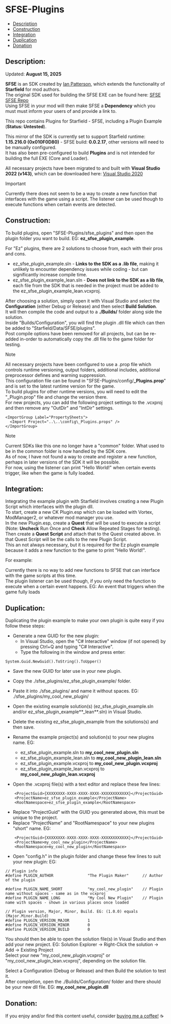 # SFSE-Plugins  
  
 * [Description](#description)  
 * [Construction](#construction)  
 * [Integration](#integration)  
 * [Duplication](#duplication)  
 * [Donation](#donation)  
  
## Description:  
  
Updated: **August 15, 2025**  
  
**SFSE** is an SDK created by [Ian Patterson](https://github.com/ianpatt), which extends the functionality of **Starfield** for mod authors.  
The original SDK used for building the SFSE EXE can be found here: [SFSE](https://sfse.silverlock.org/) [SFSE Repo](https://github.com/ianpatt/sfse)  
Using SFSE in your mod will then make SFSE a **Dependency** which you must must inform your users of and provide a link to.  
  
This repo contains Plugins for Starfield - SFSE, including a Plugin Example (**Status: Untested**).  
  
This mirror of the SDK is currently set to support Starfield runtime: **1.15.216.0 (0x010F0D80)** - SFSE build: **0.0.2.17**, other versions will need to be manually configured.  
It has also been pre-configured to build **Plugins** and is not intended for building the full EXE (Core and Loader).  
  
All necessary projects have been migrated to and built with **Visual Studio 2022 (v143)**, which can be downloaded here: [Visual Studio 2020](https://visualstudio.microsoft.com/downloads/)   
  
> [!IMPORTANT]  
> Currently there does not seem to be a way to create a new function that interfaces with the game using a script. The listener can be used though to execute functions when certain events are detected.


## Construction:  
  
To build plugins, open "SFSE-Plugins/sfse_plugins" and then open the plugin folder you want to build. EG: **ez_sfse_plugin_example**.  
  
For "Ez" plugins, there are 2 solutions to choose from, each with their pros and cons.  
  * ez_sfse_plugin_example.sln - **Links to the SDK as a .lib file**, making it unlikely to encounter dependency issues while coding - but can significantly increase compile time.
  * ez_sfse_plugin_example_lean.sln - **Does not link to the SDK as a lib file**, each file from the SDK that is needed in the project must be added to the ez_sfse_plugin_example_lean.vcxproj.  
  
After choosing a solution, simply open it with Visual Studio and select the **Configuration** (either Debug or Release) and then select **Build Solution**.  
It will then compile the code and output to a **./Builds/** folder along side the solution.  
Inside "Builds/Configuration", you will find the plugin .dll file which can then be added to "Starfield/Data/SFSE/plugins".  
Post compile options have been removed for all projects, but can be re-added in-order to automatically copy the .dll file to the game folder for testing.  
  
> [!NOTE]  
> All necessary projects have been configured to use a .prop file which controls runtime versioning, output folders, additional includes, additional preprocessor defines and warning suppression.  
> This configuration file can be found in "SFSE-Plugins/config/**_Plugins.prop**" and is set to the latest runtime version for the game.  
> To build plugins for other runtime versions, you will need to edit the "_Plugin.prop" file and change the version there.  
> For new projects, you can add the following project settings to the .vcxproj and then remove any "OutDir" and "IntDir" settings.  
```
<ImportGroup Label="PropertySheets">  
  <Import Project="..\..\config\_Plugins.props" />  
</ImportGroup>  
```
  
> [!NOTE]
> Current SDKs like this one no longer have a "common" folder. What used to be in the common folder is now handled by the SDK core.  
> As of now, I have not found a way to create and register a new function, perhaps in later versions of the SDK it will be possible.  
> For now, using the listener can print "Hello World!" when certain events trigger, like when the game is fully loaded.

## Integration:  
  
Integrating the example plugin with Starfield involves creating a new Plugin Script which interfaces with the plugin dll.  
To start, create a new CK Plugin.esp which can be loaded with Vortex, ModManager2, or whatever mod manager you use.  
In the new Plugin.esp, create a **Quest** that will be used to execute a script (Note: **Uncheck** Run Once and **Check** Allow Repeated Stages for testing).  
Then create a **Quest Script** and attach that to the Quest created above. In that Quest Script will be the calls to the new Plugin Script.  
This an not always necessary, but it is required for the Ez plugin example because it adds a new function to the game to print "Hello World!".  
  
For example:  

Currently there is no way to add new functions to SFSE that can interface with the game scripts at this time.  
The plugin listener can be used though, if you only need the function to execute when a certain event happens. EG: An event that triggers when the game fully loads

## Duplication:  
  
Duplicating the plugin example to make your own plugin is quite easy if you follow these steps:  
 * Generate a new GUID for the new plugin:  
   * In Visual Studio, open the "C# Interactive" window (if not opened) by pressing Ctrl+Q and typing "C# Interactive".  
   * Type the following in the window and press enter:  
```
System.Guid.NewGuid().ToString().ToUpper()  
```
  
 * Save the new GUID for later use in your new plugin.  
 * Copy the ./sfse_plugins/ez_sfse_plugin_example/ folder.  
 * Paste it into ./sfse_plugins/ and name it without spaces. EG: ./sfse_plugins/my_cool_new_plugin/  
 * Open the existing example solution(s) (ez_sfse_plugin_example.sln and/or ez_sfse_plugin_example**_lean**.sln) in Visual Studio.  
 * Delete the existing ez_sfse_plugin_example from the solutions(s) and then save.  
 * Rename the example project(s) and solution(s) to your new plugins name. EG:  
   * ez_sfse_plugin_example.sln to **my_cool_new_plugin.sln**  
   * ez_sfse_plugin_example_lean.sln to **my_cool_new_plugin_lean.sln**  
   * ez_sfse_plugin_example.vcxproj to **my_cool_new_plugin.vcxproj**  
   * ez_sfse_plugin_example_lean.vcxproj to **my_cool_new_plugin_lean.vcxproj**  
  
 * Open the .vcxproj file(s) with a text editor and replace these few lines:  
```
    <ProjectGuid>{XXXXXXXX-XXXX-XXXX-XXXX-XXXXXXXXXXXX}</ProjectGuid>  
    <ProjectName>ez_sfse_plugin_example</ProjectName>  
    <RootNamespace>ez_sfse_plugin_example</RootNamespace>  
```
 * Replace "ProjectGuid" with the GUID you generated above, this must be unique to the project.  
 * Replace "ProjectName" and "RootNamespace" to your new plugins "short" name. EG:  
```
    <ProjectGuid>{XXXXXXXX-XXXX-XXXX-XXXX-XXXXXXXXXXXX}</ProjectGuid>  
    <ProjectName>my_cool_new_plugin</ProjectName>  
    <RootNamespace>my_cool_new_plugin</RootNamespace>  
```
  
 * Open "config.h" in the plugin folder and change these few lines to suit your new plugin: EG:  
```
// Plugin info  
#define PLUGIN_AUTHOR				"The Plugin Maker"		// Author of the plugin  
  
#define PLUGIN_NAME_SHORT			"my_cool_new_plugin"	// Plugin name without spaces - same as in the vcxproj  
#define PLUGIN_NAME_LONG			"My Cool New Plugin"	// Plugin name with spaces - shown in various places once loaded  
  
// Plugin version, Major, Minor, Build. EG: (1.0.0) equals (Major.Minor.Build)  
#define PLUGIN_VERSION_MAJOR		1  
#define PLUGIN_VERSION_MINOR		0  
#define PLUGIN_VERSION_BUILD		0  
```
  
You should then be able to open the solution file(s) in Visual Studio and then add your new project. EG: Solution Explorer -> Right-Click the solution -> Add -> Existing Project  
Select your new "my_cool_new_plugin.vcxproj" or "my_cool_new_plugin_lean.vcxproj", depending on the solution file.  
  
Select a Configuration (Debug or Release) and then Build the solution to test it.  
After completion, open the ./Builds/Configuration/ folder and there should be your new dll file. EG: **my_cool_new_plugin.dll**  
  
## Donation:  
  
If you enjoy and/or find this content useful, consider [buying me a coffee!](https://www.paypal.com/donate/?hosted_button_id=757K44LRCMVRW) :coffee:  
  


